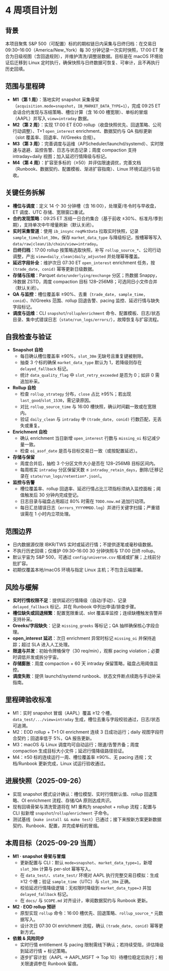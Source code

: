 # 4 周项目计划

## 背景
本项目聚焦 S&P 500（可配置）标的的期权链日内采集与日终归档：在交易日 09:30–16:00（America/New_York）每 30 分钟记录一次实时快照，17:00 ET 聚合为日级视图（含回退规则），并维护清洗/调整层数据。目标是在 macOS 环境验证后迁移到 Linux 定时执行，确保快照与日终数据可恢复、可审计，且不再执行历史回填。

## 范围与里程碑
- **M1（第 1 周）**：落地实时 snapshot 采集骨架（`acquisition.mode=snapshot`，`IB_MARKET_DATA_TYPE=1`），完成 09:25 ET 会话合约发现与冻结策略、槽位计算（含 16:00 槽宽限）、单标的冒烟（AAPL）并写入 `view=intraday` 数据。
- **M2（第 2 周）**：实现 17:00 ET EOD rollup（收盘快照优先、回退策略、公司行动调整）、T+1 `open_interest` enrichment、数据契约与 QA 指标更新（slot 覆盖率、回退率、IV/Greeks 合规）。
- **M3（第 3 周）**：完善调度与运维（APScheduler/launchd/systemd）、实时限速与退避、监控告警、日志与状态记录；周度 compaction 支持 intraday+daily 视图；加入延迟行情降级与标记。
- **M4（第 4 周）**：扩容至多标的（≥50）并评估限速调优，完善文档（Runbook、数据契约、配置模板、渐进扩容指南）、Linux 环境试运行与验收。

## 关键任务拆解
- **槽位与调度**：定义 14 个 30 分钟槽（含 16:00），处理夏/冬令时与早收盘，ET 调度、UTC 存储、宽限窗口重试。
- **合约发现策略**：09:25 ET 冻结一日合约集合（基于前收 ±30%、标准月/季到期），支持单次中午增量刷新（默认关闭）。
- **实时采集管道**：使用 `ib_insync` `reqMktData` 拉取实时快照，记录 `sample_time`/`slot_30m`，保存 `market_data_type` 与降级标记，按槽幂等写入 `data/raw|clean/ib/chain/view=intraday`。
- **日终归档**：17:00 rollup 按策略选取快照，补写 `rollup_source_*`、公司行动调整，产出 `view=daily_clean|daily_adjusted` 并处理幂等覆盖。
- **延迟字段补全**：维护次日 07:30 ET `open_interest` enrichment 任务，按 `(trade_date, conid)` 幂等更新日级数据。
- **存储与压缩**：Parquet `date/underlying/exchange` 分区；热数据 Snappy，冷数据 ZSTD，周度 compaction 目标 128–256MB；可选同日小文件合并（默认关闭）。
- **QA 与监控**：槽位覆盖率 ≥90%、去重（`trade_date, sample_time, conid`）、IV/Greeks 范围、rollup 回退告警、pacing 监控、延迟行情与缺失字段标记。
- **调度与运维**：CLI `snapshot`/`rollup`/`enrichment` 命令、配置模板、日志/状态目录、集中式错误日志（`state/run_logs/errors/`），故障恢复与扩容流程。

## 自我检查与验证
- **Snapshot 自检**
  - 每日确认槽位覆盖率 ≥90%，`slot_30m` 无缺号且重复键被剔除。
  - 抽查 3 个标的确保 `market_data_type` 默认为 1，若降级则存在 `delayed_fallback` 标记。
  - 统计 `data_quality_flag` 中 `slot_retry_exceeded` 是否为 0；如非 0 需追加补采。
- **Rollup 自检**
  - 检查 `rollup_strategy` 分布，`close` 占比 ≥95%；若出现 `last_good`/`slot_1530`，需记录原因。
  - 对比 `rollup_source_time` 与 16:00 槽快照，确认时间戳一致或在宽限内。
  - 验证 `daily_clean` 与 `intraday` 中 `(trade_date, conid)` 行数匹配，无丢失或重复。
- **Enrichment 自检**
  - 确认 enrichment 当日新增 `open_interest` 行数与 `missing_oi` 标记减少量一致。
  - 检查 `oi_asof_date` 是否与目标交易日一致（或按配置延迟）。
- **存储与保留**
  - 周度合并后，抽检 3 个分区文件大小是否在 128–256MB 目标区间内。
  - 每周核实 `intraday` 分区保留天数 ≤ `intraday_retain_days`，删除/迁移记录在 `state/run_logs/retention*.jsonl`。
- **监控与告警**
  - 槽位覆盖率、rollup 回退率、延迟行情占比三项指标须纳入监控面板；阈值触发后 30 分钟内完成登记。
  - 日志目录与磁盘占用超过 80% 时需在 `TODO.now.md` 追加行动项。
  - 每日汇总错误日志（`errors_YYYYMMDD.log`）并进行关键字扫描；严重错误需在 1 小时内立项处理。

## 范围边界
- 日内数据源仅限 IBKR/TWS 实时或延迟行情；不提供逐笔或毫秒级数据。
- 不执行历史回填；仅维护 09:30–16:00 30 分钟快照与 17:00 日终 rollup。
- 默认宇宙为 S&P 500，可通过 `config/universe.csv` 缩减或扩展；上线前分批扩容。
- 初期仅覆盖本地/macOS 环境与指定 Linux 主机；不包含云端部署。

## 风险与缓解
- **实时行情权限不足**：提供延迟行情降级（自动/手动）、记录 `delayed_fallback` 标记，并在 Runbook 中列出申请/排查步骤。
- **槽位缺失或回退频繁**：配置宽限重试、slot 覆盖率监控；连续缺槽触发告警并支持补采。
- **Greeks/字段缺失**：记录 `missing_greeks` 等标记；QA 抽样确保核心字段合理。
- **open_interest 延迟**：次日 enrichment 异常时标记 `missing_oi` 并保持追踪；超过 SLA 进入人工处理。
- **限速与并发**：初始令牌桶保守（30 req/min），观察 pacing violation；必要时调低并发或拆分宇宙。
- **存储膨胀**：周度 compaction + 60 天 intraday 保留策略，磁盘占用阈值监控。
- **调度失败**：提供 launchd/systemd runbook、状态文件断点续跑与手动补采指南。

## 里程碑验收标准
- M1：实时 snapshot 冒烟（AAPL）覆盖 ≥12 个槽，`data_test/.../view=intraday` 生成，槽位去重与字段校验通过，日志/状态可追溯。
- M2：EOD rollup + T+1 OI enrichment 连续 3 日成功运行；daily 视图字段符合契约；回退率低于 5%，QA 报告更新。
- M3：macOS 与 Linux 调度均可自动运行；限速/告警齐备；周度 compaction 生成目标大小文件；延迟行情降级路径验证。
- M4：≥50 标的连续运行一周、槽位覆盖率 ≥90%、无 pacing 违规；文档/Runbook 更新完成，Linux 试运行验收通过。

## 进展快照（2025-09-26）
- 实现 snapshot 模式设计确认：槽位模型、实时行情默认值、rollup 回退策略、OI enrichment 流程、存储/QA 原则达成共识。
- 现有回填骨架与清洗管道将在 M1 重构为 snapshot + rollup 流程；配置与 CLI 拟新增 `snapshot`/`rollup`/`enrichment` 子命令。
- 测试基线（`make install && make test`）已通过；接下来按新方案更新数据契约、Runbook、配置，并完成单标的冒烟。

## 本周目标（2025-09-29 当周）
- **M1 · snapshot 骨架与冒烟**
  - 更新配置与 CLI：默认 `mode=snapshot`、`market_data_type=1`，新增 `slot_30m` 计算与 per-slot 幂等写入。
  - 在 `data_test/`、`state_test/` 环境对 AAPL 执行完整交易日模拟：生成 ≥12 个槽；验证 `sample_time`（UTC）与 `slot_30m` 正确。
  - 校验延迟行情降级逻辑：无权限时降级到 `market_data_type=3` 并加 `delayed_fallback` 标记。
  - 在 `docs/` 与 `SCOPE.md` 对齐设计，审阅数据契约与 Runbook 更新。
- **M2 · EOD rollup 预研**
  - 原型实现 `rollup` 命令：16:00 槽优先、回退策略、`rollup_source_*` 元数据写入。
  - 设计次日 07:30 OI enrichment 流程，确认 `(trade_date, conid)` 幂等更新方式。
- **依赖 & 风险同步**
  - 实时行情 entitlement 与 pacing 限制需线下确认；若持续受阻，评估降级到延迟行情 + 标记策略。
  - 逐步扩容计划（AAPL → AAPL,MSFT → Top 10）待槽位稳定后执行；相关限速调参在 Runbook 留痕。
